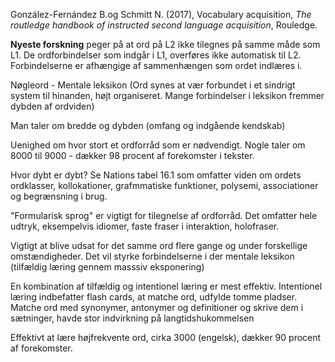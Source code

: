 González-Fernández B.og Schmitt N. (2017), Vocabulary acquisition, *The routledge handbook of instructed second language acquisition*, Rouledge.


**Nyeste forskning** peger på at ord på L2 ikke tilegnes på samme måde som L1. De ordforbindelser som indgår i L1, overføres ikke automatisk til L2. Forbindelserne er afhængige af sammenhængen som ordet indlæres i.

Nøgleord - Mentale leksikon (Ord synes at vær forbundet i et sindrigt system til hinanden, højt organiseret. Mange forbindelser i leksikon fremmer dybden af ordviden)

Man taler om bredde og dybden (omfang og indgående kendskab)

Uenighed om hvor stort et ordforråd som er nødvendigt. Nogle taler om 8000 til 9000 - dækker 98 procent af forekomster i tekster.

Hvor dybt er dybt? Se Nations tabel 16.1 som omfatter viden om ordets ordklasser, kollokationer, grafmmatiske funktioner, polysemi, associationer og begrænsning i brug.

"Formularisk sprog" er vigtigt for tilegnelse af ordforråd. Det omfatter hele udtryk, eksempelvis idiomer, faste fraser i interaktion, holofraser.

Vigtigt at blive udsat for det samme ord flere gange og under forskellige omstændigheder. Det vil styrke forbindelserne i der mentale leksikon (tilfældig læring gennem masssiv eksponering)

En kombinatíon af tilfældig og intentionel læring er mest effektiv. Intentionel læring indbefatter flash cards, at matche ord, udfylde tomme pladser. Matche ord med synonymer, antonymer og definitioner og skrive dem i sætninger, havde stor indvirkning på langtidshukommelsen

Effektivt at lære højfrekvente ord, cirka 3000 (engelsk), dækker 90 procent af forekomster. 